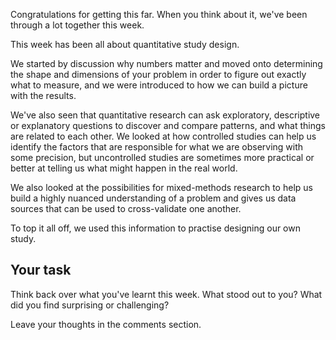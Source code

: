 Congratulations for getting this far.  When you think about it, we've been through a lot together this week.

This week has been all about quantitative study design.

We  started by discussion why numbers matter and moved onto determining the shape and dimensions of your problem in order to figure out exactly what to measure, and we were introduced to how we can build a picture with the results.

We've also seen that quantitative research can ask exploratory, descriptive or explanatory questions to discover and compare patterns, and what things are related to each other.  We looked at how controlled studies can help us identify the factors that are responsible for what we are observing with some precision, but uncontrolled studies are sometimes more practical or better at telling us what might happen in the real world.

We also looked at the possibilities for mixed-methods research to help us build a highly nuanced understanding of a problem and gives us data sources that can be used to cross-validate one another. 

To top it all off, we used this information to practise designing our own study.  

## Your task

Think back over what you've learnt this week.  What stood out to you?  What did you find surprising or challenging?

Leave your thoughts in the comments section.
